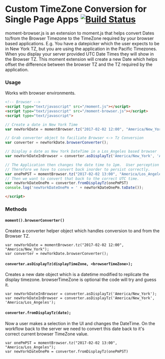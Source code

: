 Custom TimeZone Conversion for Single Page Apps [![Build Status](https://travis-ci.org/thinkjones/moment-browser.png?branch=master)](https://travis-ci.org/thinkjones/moment-browser)
==================================================

moment-browser.js is an extension to moment.js that helps convert Dates to/from the Browser Timezone to the TimeZone 
required by your browser based applications.  E.g. You have a datepicker which the user expects to be in New York TZ, 
but you are using the application in the Pacific Timezones.  When you display your server provided UTC Date Times 
they will show in the Browser TZ.  This moment extension will create a new Date which helps offset the difference between
the browser TZ and the TZ required by the application.

### Usage

Works with browser environments.


```html
<!-- Browser -->
<script type="text/javascript" src="/moment.js"></script>
<script type="text/javascript" src="/moment-browser.js"></script>
<script type="text/javascript">

// Create a date in New York Time
var newYorkDate = momentBrowser.tz("2017-02-02 12:00", "America/New_York");

// Grab converter object to faciliate Browser <-> Tz Conversion
var converter = newYorkDate.browserConverter();

// Display a date as New York DateTime in a Los_Angeles based browser 
var newYorkDateInBrowser = converter.asDisplayTz('America/New_York', 'America/Los_Angeles');

// The Application then changes the date time to 1pm.  User perception is that it is 1pm New York Time.
// Therefore we have to convert back inorder to persist correctly.
var onePmPST = momentBrowser.tz("2017-02-02 13:00", "America/Los_Angeles");
// Then we want to convert that back to the correct UTC time.
var newYorkDateOnePm = converter.fromDisplayTz(onePmPST)
console.log('newYorkDateOnePm = ' + newYorkDateOnePm.toDate());

</script>
```

### Methods

#### `moment().browserConverter()`

Creates a converter helper object which handles conversion to and from the Browser TZ.

```
var newYorkDate = momentBrowser.tz("2017-02-02 12:00", "America/New_York");
var converter = newYorkDate.browserConverter();
```

#### `converter.asDisplayTz(displayTimeZone, <browserTimeZone>);`
Creates a new date object which is a datetime modified to replicate the display timezone.
browserTimeZone is optional the code will try and guess it.

```
var newYorkDateInBrowser = converter.asDisplayTz('America/New_York');
var newYorkDateInBrowser = converter.asDisplayTz('America/New_York', 'America/Los_Angeles');
```

#### `converter.fromDisplayTz(date);`
Now a user makes a selection in the UI and changes the DateTime.  On the workflow back to the server we need to convert
this date back to it's correct current browser TimeZone value.
```
var onePmPST = momentBrowser.tz("2017-02-02 13:00", "America/Los_Angeles");
var newYorkDateOnePm = converter.fromDisplayTz(onePmPST)
```
